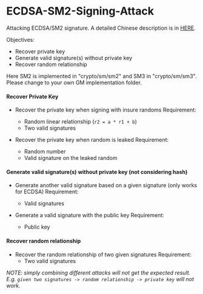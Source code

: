 # ECDSA-SM2-Signing-Attack

Attacking ECDSA/SM2 signature. A detailed Chinese description is in [HERE](https://zhuanlan.zhihu.com/p/59273695). 

Objectives:

* Recover private key
* Generate valid signature(s) without private key
* Recover random relationship

Here SM2 is implemented in "crypto/sm/sm2" and SM3 in "crypto/sm/sm3". Please change to your own GM implementation folder.

#### Recover Private Key

* Recover the private key when signing with insure randoms
  Requirement:
  * Random linear relationship (`r2 = a * r1 + b`)
  * Two valid signatures

* Recover the private key when random is leaked
  Requirement:
  * Random number
  * Valid signature on the leaked random

#### Generate valid signature(s) without private key (not considering hash)

* Generate another valid signature based on a given signature (only works for ECDSA)
  Requirement:
  * Valid signatures

* Generate a valid signature with the public key
  Requirement:
  * Public key
  
#### Recover random relationship
* Recover the random relationship of two given signatures
  Requirement:
  * Two valid signatures
  
  
_NOTE: simply combining different attacks will not get the expected result. E.g. `given two signatures -> random relationship -> private key` will not work._ 